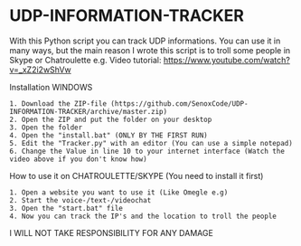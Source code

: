 # UDP-INFORMATION-TRACKER
With this Python script you can track UDP informations. You can use it in many ways, but the main reason I wrote this script is to troll some people in Skype or Chatroulette e.g.
Video tutorial: https://www.youtube.com/watch?v=_xZ2i2wShVw

Installation WINDOWS
```
1. Download the ZIP-file (https://github.com/SenoxCode/UDP-INFORMATION-TRACKER/archive/master.zip)
2. Open the ZIP and put the folder on your desktop
3. Open the folder
4. Open the "install.bat" (ONLY BY THE FIRST RUN)
5. Edit the "Tracker.py" with an editor (You can use a simple notepad)
6. Change the Value in line 10 to your internet interface (Watch the video above if you don't know how)
```

How to use it on CHATROULETTE/SKYPE (You need to install it first)
```
1. Open a website you want to use it (Like Omegle e.g)
2. Start the voice-/text-/videochat
3. Open the "start.bat" file
4. Now you can track the IP's and the location to troll the people
```



I WILL NOT TAKE RESPONSIBILITY FOR ANY DAMAGE
